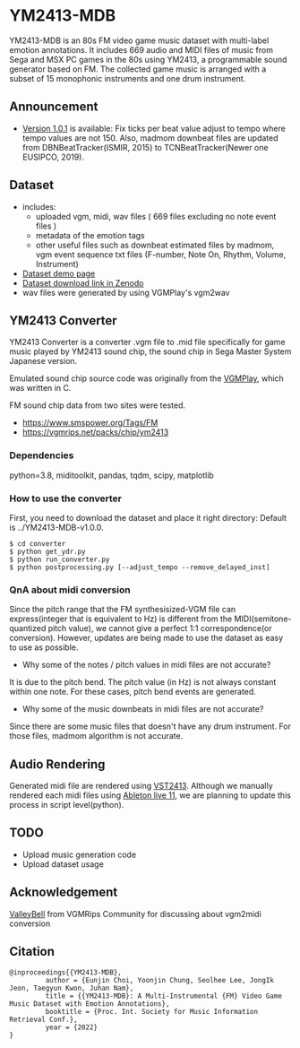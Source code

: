 # YM2413-MDB
YM2413-MDB is an 80s FM video game music dataset with multi-label emotion annotations. It includes 669 audio and MIDI files of music from Sega and MSX PC games in the 80s using YM2413, a programmable sound generator based on FM. The collected game music is arranged with a subset of 15 monophonic instruments and one drum instrument.

## Announcement
- [Version 1.0.1](https://zenodo.org/record/7479134) is available: Fix ticks per beat value adjust to tempo where tempo values are not 150. Also, madmom downbeat files are updated from DBNBeatTracker(ISMIR, 2015) to TCNBeatTracker(Newer one EUSIPCO, 2019).

## Dataset
- includes:
    - uploaded vgm, midi, wav files ( 669 files excluding no note event files )
    - metadata of the emotion tags
    - other useful files such as downbeat estimated files by madmom, vgm event sequence txt files (F-number, Note On, Rhythm, Volume, Instrument)
- [Dataset demo page](https://jech2.github.io/YM2413-MDB/)
- [Dataset download link in Zenodo](https://zenodo.org/record/6566363)
- wav files were generated by using VGMPlay's vgm2wav

## YM2413 Converter
YM2413 Converter is a converter .vgm file to .mid file specifically for game music played by YM2413 sound chip, the sound chip in Sega Master System Japanese version.

Emulated sound chip source code was originally from the [VGMPlay](https://github.com/vgmrips/vgmplay), which was written in C.

FM sound chip data from two sites were tested.  
- https://www.smspower.org/Tags/FM
- https://vgmrips.net/packs/chip/ym2413

### Dependencies
python=3.8, miditoolkit, pandas, tqdm, scipy, matplotlib

### How to use the converter
First, you need to download the dataset and place it right directory: Default is ../YM2413-MDB-v1.0.0.
```
$ cd converter
$ python get_ydr.py
$ python run_converter.py
$ python postprocessing.py [--adjust_tempo --remove_delayed_inst]

```
### QnA about midi conversion
Since the pitch range that the FM synthesisized-VGM file can express(integer that is equivalent to Hz) is different from the MIDI(semitone-quantized pitch value), 
we cannot give a perfect 1:1 correspondence(or conversion). However, updates are being made to use the dataset as easy to use as possible.

- Why some of the notes / pitch values in midi files are not accurate?

It is due to the pitch bend. The pitch value (in Hz) is not always constant within one note. For these cases, pitch bend events are generated.

- Why some of the music downbeats in midi files are not accurate?

Since there are some music files that doesn't have any drum instrument. For those files, madmom algorithm is not accurate.

## Audio Rendering
Generated midi file are rendered using [VST2413](http://www.keijiro.tokyo/vst2413/). Although we manually rendered each midi files using [Ableton live 11](https://www.ableton.com/), we are planning to update this process in script level(python).



## TODO
- Upload music generation code
- Upload dataset usage


## Acknowledgement
[ValleyBell](https://github.com/ValleyBell) from VGMRips Community for discussing about vgm2midi conversion


## Citation
```
@inproceedings{{YM2413-MDB},
         author = {Eunjin Choi, Yoonjin Chung, Seolhee Lee, JongIk Jeon, Taegyun Kwon, Juhan Nam},
         title = {{YM2413-MDB}: A Multi-Instrumental {FM} Video Game Music Dataset with Emotion Annotations},
         booktitle = {Proc. Int. Society for Music Information Retrieval Conf.},
         year = {2022}
}
```
